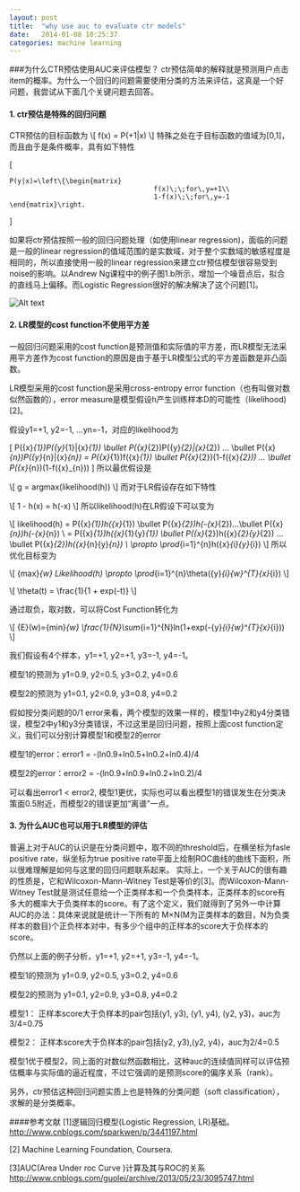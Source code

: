 ```yaml
---
layout: post
title:  "why use auc to evaluate ctr models"
date:   2014-01-08 10:25:37
categories: machine learning 
---
```


###为什么CTR预估使用AUC来评估模型？
ctr预估简单的解释就是预测用户点击item的概率。为什么一个回归的问题需要使用分类的方法来评估，这真是一个好问题，我尝试从下面几个关键问题去回答。

#### 1. ctr预估是特殊的回归问题

CTR预估的目标函数为
\\[ f(x) = P(+1|x) \\]
特殊之处在于目标函数的值域为[0,1]， 而且由于是条件概率，具有如下特性

\[ 
```mathjax
P(y|x)=\left\{\begin{matrix}
                                    f(x)\;\;for\,y=+1\\
                                    1-f(x)\;\;for\,y=-1
\end{matrix}\right.  
```
\]

如果将ctr预估按照一般的回归问题处理（如使用linear regression)，面临的问题是一般的linear regression的值域范围的是实数域，对于整个实数域的敏感程度是相同的，所以直接使用一般的linear regression来建立ctr预估模型很容易受到noise的影响。以Andrew Ng课程中的例子图1.b所示，增加一个噪音点后，拟合的直线马上偏移。而Logistic Regression很好的解决解决了这个问题[1]。

![Alt text](data:image,local://imgs/linear_regression_noise.gif)

#### 2. LR模型的cost function不使用平方差
一般回归问题采用的cost function是预测值和实际值的平方差，而LR模型无法采用平方差作为cost function的原因是由于基于LR模型公式的平方差函数是非凸函数。

LR模型采用的cost function是采用cross-entropy error function（也有叫做对数似然函数的），error measure是模型假设h产生训练样本D的可能性（likelihood)[2]。

假设y1=+1, y2=-1, ...yn=-1，对应的likelihood为

\[ P({x}_{1})P({y}_{1}|{x}_{1}) \bullet P({x}_{2})P({y}_{2}|{x}_{2}) ... \bullet P({x}_{n})P({y}_{n}|{x}_{n}) = P({x}_{1})f({x}_{1}) \bullet P({x}_{2})(1-f({x}_{2})) ... \bullet P({x}_{n})(1-f({x}_{n})) \]
  所以最优假设是

\\[ g = argmax(likelihood(h)) \\]
而对于LR假设存在如下特性

\\[ 1 - h(x) = h(-x) \\]
所以likelihood(h)在LR假设下可以变为

\\[ likelihood(h) = P({x}_{1})h({x}_{1}) \bullet P({x}_{2})h(-{x}_{2})...\bullet P({x}_{n})h(-{x}_{n}) \\
              = P({x}_{1})h({x}_{1}{y}_{1}) \bullet P({x}_{2})h({x}_{2}{y}_{2}) ... \bullet P({x}_{2})h({x}_{n}{y}_{n}) \\
              \propto \prod_{i=1}^{n}h({x}_{i}{y}_{i}) \\]
所以优化目标变为

\\[ {max}_{w} Likelihood(h) \propto \prod_{i=1}^{n}\theta({y}_{i}{w}^{T}{x}_{i}) \\]

\\[ \theta(t) = \frac{1}{1 + exp(-t)} \\]

 通过取负，取对数，可以将Cost Function转化为

\\[ {E}(w)={min}_{w} \frac{1}{N}\sum_{i=1}^{N}ln(1+exp(-{y}_{i}{w}^{T}{x}_{i})) \\]

我们假设有4个样本，y1=+1, y2=+1, y3=-1, y4=-1。

模型1的预测为 y1=0.9, y2=0.5, y3=0.2, y4=0.6

模型2的预测为 y1=0.1, y2=0.9, y3=0.8, y4=0.2

假如按分类问题的0/1 error来看，两个模型的效果一样的，模型1中y2和y4分类错误，模型2中y1和y3分类错误，不过这里是回归问题，按照上面cost function定义，我们可以分别计算模型1和模型2的error

模型1的error：error1 = -(ln0.9+ln0.5+ln0.2+ln0.4)/4

模型2的error：error2 = -(ln0.9+ln0.9+ln0.2+ln0.2)/4

可以看出error1 < error2, 模型1更优，实际也可以看出模型1的错误发生在分类决策面0.5附近，而模型2的错误更加“离谱”一点。

#### 3. 为什么AUC也可以用于LR模型的评估

普遍上对于AUC的认识是在分类问题中，取不同的threshold后，在横坐标为fasle positive rate，纵坐标为true positive rate平面上绘制ROC曲线的曲线下面积，所以很难理解是如何与这里的回归问题联系起来。
实际上，一个关于AUC的很有趣的性质是，它和Wilcoxon-Mann-Witney Test是等价的[3]。而Wilcoxon-Mann-Witney Test就是测试任意给一个正类样本和一个负类样本，正类样本的score有多大的概率大于负类样本的score。有了这个定义，我们就得到了另外一中计算AUC的办法：具体来说就是统计一下所有的 M×N(M为正类样本的数目，N为负类样本的数目)个正负样本对中，有多少个组中的正样本的score大于负样本的score。

仍然以上面的例子分析，y1=+1, y2=+1, y3=-1, y4=-1。

模型1的预测为 y1=0.9, y2=0.5, y3=0.2, y4=0.6

模型2的预测为 y1=0.1, y2=0.9, y3=0.8, y4=0.2

模型1： 正样本score大于负样本的pair包括(y1, y3), (y1, y4), (y2, y3)，auc为3/4=0.75

模型2： 正样本score大于负样本的pair包括(y2, y3),(y2, y4)，auc为2/4=0.5

模型1优于模型2，同上面的对数似然函数相比，这种auc的连续值同样可以评估预估概率与实际值的逼近程度，不过它强调的是预测score的偏序关系（rank）。

另外，ctr预估这种回归问题实质上也是特殊的分类问题（soft classification），求解的是分类概率。


####参考文献
[1]逻辑回归模型(Logistic Regression, LR)基础。 http://www.cnblogs.com/sparkwen/p/3441197.html

[2] Machine Learning Foundation, Coursera.

[3]AUC(Area Under roc Curve )计算及其与ROC的关系 http://www.cnblogs.com/guolei/archive/2013/05/23/3095747.html
